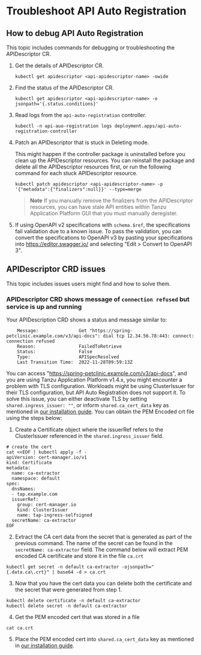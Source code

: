 # Troubleshoot API Auto Registration

## How to debug API Auto Registration

This topic includes commands for debugging or troubleshooting the APIDescriptor CR.

1. Get the details of APIDescriptor CR.

    ```console
    kubectl get apidescriptor <api-apidescriptor-name> -owide
    ```

2. Find the status of the APIDescriptor CR.

    ```console
    kubectl get apidescriptor <api-apidescriptor-name> -o jsonpath='{.status.conditions}'
    ```

3. Read logs from the `api-auto-registration` controller.
   
    ```console
    kubectl -n api-auo-registration logs deployment.apps/api-auto-registration-controller
    ```

4. Patch an APIDescriptor that is stuck in Deleting mode.

   This might happen if the controller package is uninstalled before you clean up the APIDescriptor resources.
   You can reinstall the package and delete all the APIDescriptor resources first, or run the following command for each stuck APIDescriptor resource.

    ```console
    kubectl patch apidescriptor <api-apidescriptor-name> -p '{"metadata":{"finalizers":null}}' --type=merge
    ```

    >**Note** If you manually remove the finalizers from the APIDescriptor resources, you can have stale API entities within Tanzu Application Platform GUI that you must manually deregister.

5. If using OpenAPI v2 specifications with `schema.$ref`, the specifications fail validation due to a known issue.
To pass the validation, you can convert the specifications to OpenAPI v3 by pasting your specifications into https://editor.swagger.io/ and selecting "Edit > Convert to OpenAPI 3".

## APIDescriptor CRD issues

This topic includes issues users might find and how to solve them.

### APIDescriptor CRD shows message of `connection refused` but service is up and running

Your APIDescription CRD shows a status and message similar to:

```
    Message:               Get "https://spring-petclinic.example.com/v3/api-docs": dial tcp 12.34.56.78:443: connect: connection refused
    Reason:                FailedToRetrieve
    Status:                False
    Type:                  APISpecResolved
    Last Transition Time:  2022-11-28T09:59:13Z
```

You can access "https://spring-petclinic.example.com/v3/api-docs", and you are
using Tanzu Application Platform v1.4.x, you might encounter a problem with TLS
configuration. Workloads might be using ClusterIssuer for their TLS
configuration, but API Auto Registration does not support it. To solve this
issue, you can either deactivate TLS by setting `shared.ingress_issuer: ""`, or
inform `shared.ca_cert_data` key as mentioned in [our installation
guide](installation.md).  You can obtain the PEM Encoded crt file using the steps below:

1. Create a Certificate object where the issuerRef refers to the ClusterIssuer referenced
in the `shared.ingress_issuer` field.

```console
# create the cert
cat <<EOF | kubectl apply -f -
apiVersion: cert-manager.io/v1
kind: Certificate
metadata:
  name: ca-extractor
  namespace: default
spec:
  dnsNames:
  - tap.example.com
  issuerRef:
    group: cert-manager.io
    kind: ClusterIssuer
    name: tap-ingress-selfsigned
  secretName: ca-extractor
EOF
```

2. Extract the CA cert data from the secret that is generated as part of the previous command.
The name of the secret can be found in the `secretName: ca-extractor` field. The command below
will extract PEM encoded CA certificate and store it in the file `ca.crt`

```console
kubectl get secret -n default ca-extractor -ojsonpath="{.data.ca\.crt}" | base64 -d > ca.crt
```

3. Now that you have the cert data you can delete both the certificate and the secret that were 
generated from step 1.

```console
kubectl delete certificate -n default ca-extractor
kubectl delete secret -n default ca-extractor
```

4. Get the PEM encoded cert that was stored in a file

```console
cat ca.crt
```

5. Place the PEM encoded cert into `shared.ca_cert_data` key as mentioned 
in [our installation guide](installation.md).

